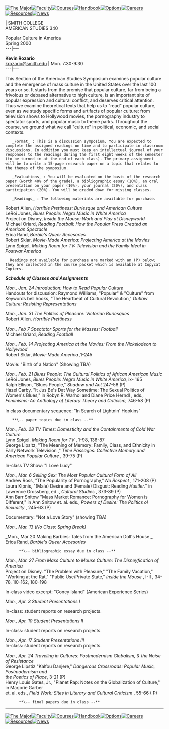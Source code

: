 [![The
Major](buttons/navamsmajoryellow.gif)](major.html)[![Faculty](buttons/navamsfacultyyellow.gif)](faculty.html)[![Courses](buttons/navamscoursesyellow.gif)](courses.html)[![Handbook](buttons/navamshandbookyellow.gif)](handbook.html)[![Options](buttons/navamsoptionsyellow.gif)](options.html)[![Careers](buttons/navamscareersyellow.gif)](careers.html)[![Resources](buttons/navamsresourcesyellow.gif)](resources.html)[![News](buttons/navamsnewsyellow.gif)](news.html)

| SMITH COLLEGE  
AMERICAN STUDIES 340

Popular Culture in America  
Spring 2000  
---|---  
  
**Kevin Rozario**  
[krozario@smith.edu](mailto:krozario@smith.edu) |  Mon. 7:30-9:30  
---|---  
  
This Section of the American Studies Symposium examines popular culture and
the emergence of mass culture in the United States over the last 100 years or
so. It starts from the premise that popular culture, far from being a
frivolous or debased alternative to high culture, is an important site of
popular expression and cultural conflict, and deserves critical attention.
Thus we examine theoretical texts that help us to "read" popular culture, even
as we study specific forms and artifacts of popular culture: from television
shows to Hollywood movies, the pornography industry to spectator sports, and
popular music to theme parks. Throughout the course, we ground what we call
"culture" in political, economic, and social contexts.

       _Format_ : This is a discussion symposium. You are expected to complete the assigned readings on time and to participate in classroom discussions. In addition you must keep an intellectual journal of your responses to the readings during the first eight weeks of the semester (to be turned in at the end of each class). The primary assignment will be to write a 15-page research paper on a topic that relates to the themes of the symposium. 

       _Evaluations_ : You will be evaluated on the basis of the research paper (worth 40% of the grade), a bibliographic essay (10%), an oral presentation on your paper (10%), your journal (20%), and class participation (20%). You will be graded down for missing classes.

       _Readings_ : The following materials are available for purchase. 

Robert Allen, _Horrible Prettiness: Burlesque and American Culture_  
LeRoi Jones, _Blues People: Negro Music in White America_  
Project on Disney, _Inside the Mouse: Work and Play at Disneyworld_  
Michael Oriard, _Reading Football: How the Popular Press Created an American
Spectacle_  
Erica Rand, _Barbie's Queer Accesories_  
Robert Sklar, _Movie-Made America: Projecting America at the Movies_  
Lynn Spigel, _Making Room for TV: Television and the Family Ideal in Postwar
America_

      Readings not available for purchase are marked with an (P) below; they are collected in the course packet which is available at Copycat Copiers. 

_**Schedule of Classes and Assignments**_

_Mon., Jan. 24           Introduction: How to Read Popular Culture_  
Handouts for discussion: Raymond Williams, "Popular" & "Culture" from Keywords
bell hooks, "The Heartbeat of Cultural Revolution," _Outlaw Culture: Resisting
Representations_

_Mon., Jan. 31          The Politics of Pleasure: Victorian Burlesques_  
Robert Allen. _Horrible Prettiness_

_Mon., Feb 7             Spectator Sports for the Masses: Football_  
Michael Oriard, _Reading Football_

_Mon., Feb. 14          Projecting America at the Movies: From the Nickelodeon
to Hollywood_  
Robert Sklar, _Movie-Made America_ ,1-245

Movie: "Birth of a Nation" (Showing TBA)

_Mon., Feb. 21           Blues People: The Cultural Politics of African
American Music_  
LeRoi Jones, _Blues People: Negro Music in White America,_ ix- 165  
Ralph Ellison, "Blues People," _Shadow and Act_ 247-58 (P)  
Hazel Carby. "It Jus Be's Dat Way Sometime: The Sexual Politics of Women's
Blues," in Robyn R. Warhol and Diane Price Herndl , eds., _Feminisms: An
Anthology of Literary Theory and Criticism,_ 746-58 (P)

In class documentary sequence: "In Search of Lightnin' Hopkins"

       **\-- paper topics due in class --**

_Mon., Feb. 28          TV Times: Domesticity and the Containments of Cold War
Culture_  
Lynn Spigel. _Making Room for TV_ , 1-98, 136-87  
George Lipsitz, "The Meaning of Memory: Family, Class, and Ethnicity in Early
Network Television ," _Time Passages: Collective Memory and American Popular
Culture_ , 39-75 (P)

In-class TV Show: "I Love Lucy"

_Mon., Mar. 6            Selling Sex: The Most Popular Cultural Form of All_  
Andrew Ross, "The Popularity of Pornography," _No Respect_ , 171-208 (P)  
Laura Kipnis, "(Male) Desire and (Female) Disgust: Reading _Hustler_." in
Lawrence Grossberg, ed ., _Cultural Studies_ , 373-89 (P)  
Ann Barr Snitow "Mass Market Romance: Pornography for Women is Different," in
Ann Snitow et. al. eds., _Powers of Desire: The Politics ol Sexuality_ ,
245-63 (P)

Documentary: "Not a Love Story" (showing TBA)

_Mon., Mar. 13          (No Class: Spring Break)_

_Mon., Mar 20          Making Barbies: Tales from the American Doll's House _  
Erica Rand, _Barbie's Queer Accesories_

          **\-- bibliographic essay due in class --**

_Mon., Mar. 27          From Mass Culture to Mouse Culture: The Disneyfication
of America_  
Project on Disney. "The Problem with Pleasure," "The Family Vacation,"
"Working at the Rat," "Public Use/Private State," _Inside the Mouse_ , I-II ,
34-78, 1l0-162, 180-198

In-class video excerpt: "Coney Island" (American Experience Series)

_Mon., Apr. 3            Student Presentations I_

In-class: student reports on research projects.

_Mon., Apr. 10          Student Presentations II_

In-class: student reports on research projects.

_Mon., Apr. 17          Student Presentations III_  
In-class: student reports on research projects.

_Mon., Apr. 24          Traveling in Cultures: Postmodernism Globalism, & the
Noise of Resistance_  
George Lipstiz "Kalfou Danjere," _Dangerous Crossroads: Popular Music,
Postmodernism and  
     the Poetics of Place_, 3-21 (P)  
Henry Louis Gates, Jr., "Planet Rap: Notes on the Globalization of Culture,"
in Marjorie Garber  
     et. al. eds., _Field Work: Sites in Literary and Cultural Criticism_ , 55-66 ( P)

          **\-- final papers due in class --**  
  
---  
  
[![The
Major](buttons/navamsmajoryellow.gif)](major.html)[![Faculty](buttons/navamsfacultyyellow.gif)](faculty.html)[![Courses](buttons/navamscoursesyellow.gif)](courses.html)[![Handbook](buttons/navamshandbookyellow.gif)](handbook.html)[![Options](buttons/navamsoptionsyellow.gif)](options.html)[![Careers](buttons/navamscareersyellow.gif)](careers.html)[![Resources](buttons/navamsresourcesyellow.gif)](resources.html)[![News](buttons/navamsnewsyellow.gif)](news.html)

  


